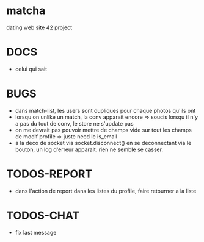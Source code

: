 # matcha
dating web site 42 project 

# DOCS

- celui qui sait

# BUGS

- dans match-list, les users sont dupliques pour chaque photos qu'ils ont
- lorsqu on unlike un match, la conv apparait encore => soucis lorsqu il n'y a pas du tout de conv, le store ne s'update pas
- on me devrait pas pouvoir mettre de champs vide sur tout les champs de modif profile => juste need le is_email
- a la deco de socket via socket.disconnect() en se deconnectant via le bouton, un log d'erreur apparait. rien ne semble se casser.

# TODOS-REPORT

- dans l'action de report dans les listes du profile, faire retourner a la liste

# TODOS-CHAT

- fix last message
